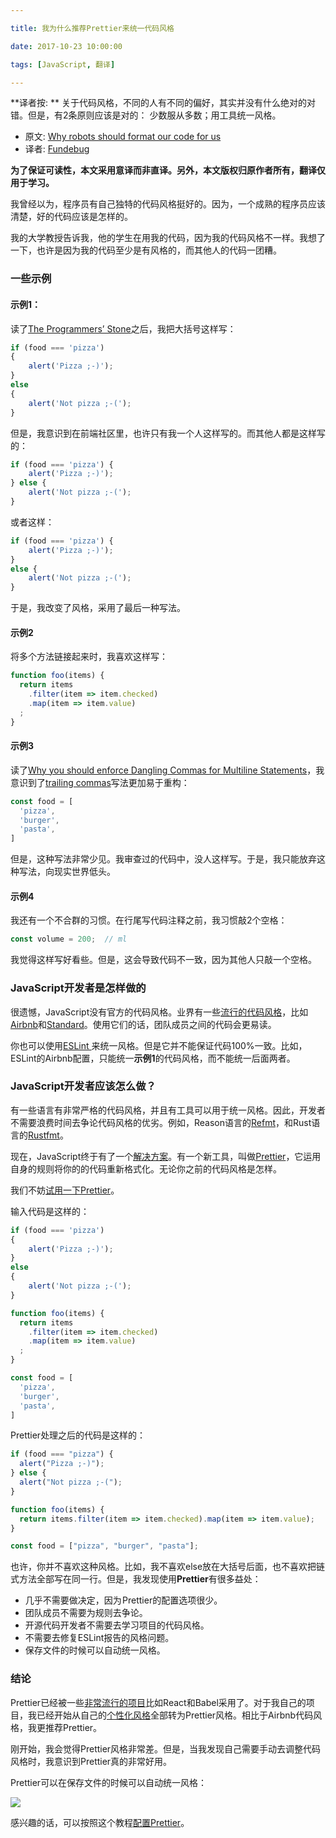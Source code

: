 ```yaml
---

title: 我为什么推荐Prettier来统一代码风格

date: 2017-10-23 10:00:00

tags: [JavaScript, 翻译]

---
```


**译者按: ** 关于代码风格，不同的人有不同的偏好，其实并没有什么绝对的对错。但是，有2条原则应该是对的： 少数服从多数；用工具统一风格。

<!-- more -->


- 原文: [Why robots should format our code for us](https://medium.freecodecamp.org/why-robots-should-format-our-code-159fd06d17f7)
- 译者: [Fundebug](https://fundebug.com/)

**为了保证可读性，本文采用意译而非直译。另外，本文版权归原作者所有，翻译仅用于学习。**


我曾经以为，程序员有自己独特的代码风格挺好的。因为，一个成熟的程序员应该清楚，好的代码应该是怎样的。

我的大学教授告诉我，他的学生在用我的代码，因为我的代码风格不一样。我想了一下，也许是因为我的代码至少是有风格的，而其他人的代码一团糟。

### 一些示例

#### 示例1：

读了[The Programmers’ Stone](https://www.datapacrat.com/Opinion/Reciprocality/r0/index.html)之后，我把大括号这样写：

```javascript
if (food === 'pizza')
{
    alert('Pizza ;-)');  
}
else
{  
    alert('Not pizza ;-(');
}
```

但是，我意识到在前端社区里，也许只有我一个人这样写的。而其他人都是这样写的：

```javascript
if (food === 'pizza') {
    alert('Pizza ;-)');  
} else {
    alert('Not pizza ;-(');
}
```

或者这样：

```javascript
if (food === 'pizza') {
    alert('Pizza ;-)');  
}
else {  
    alert('Not pizza ;-(');
}
```

于是，我改变了风格，采用了最后一种写法。

#### 示例2

将多个方法链接起来时，我喜欢这样写：

```javascript
function foo(items) {
  return items
    .filter(item => item.checked)
    .map(item => item.value)
  ;
}
```

#### 示例3

读了[Why you should enforce Dangling Commas for Multiline Statements](https://medium.com/@nikgraf/why-you-should-enforce-dangling-commas-for-multiline-statements-d034c98e36f8)，我意识到了[trailing commas](https://medium.com/@nikgraf/why-you-should-enforce-dangling-commas-for-multiline-statements-d034c98e36f8)写法更加易于重构：

```javascript
const food = [
  'pizza',
  'burger',
  'pasta',
]
```

但是，这种写法非常少见。我审查过的代码中，没人这样写。于是，我只能放弃这种写法，向现实世界低头。

#### 示例4

我还有一个不合群的习惯。在行尾写代码注释之前，我习惯敲2个空格：

```javascript
const volume = 200;  // ml
```

我觉得这样写好看些。但是，这会导致代码不一致，因为其他人只敲一个空格。

### JavaScript开发者是怎样做的

很遗憾，JavaScript没有官方的代码风格。业界有一些[流行的代码风格](http://blog.sapegin.me/all/javascript-code-styles)，比如[Airbnb](http://airbnb.io/javascript/)和[Standard](https://standardjs.com/)。使用它们的话，团队成员之间的代码会更易读。

你也可以使用[ESLint ](https://eslint.org/)来统一风格。但是它并不能保证代码100%一致。比如，ESLint的Airbnb配置，只能统一**示例1**的代码风格，而不能统一后面两者。

### JavaScript开发者应该怎么做？

有一些语言有非常严格的代码风格，并且有工具可以用于统一风格。因此，开发者不需要浪费时间去争论代码风格的优劣。例如，Reason语言的[Refmt](https://reasonml.github.io/guide/what-and-why)，和Rust语言的[Rustfmt](https://github.com/rust-lang-nursery/rustfmt)。

现在，JavaScript终于有了一个[解决方案](http://jlongster.com/A-Prettier-Formatter)。有一个新工具，叫做[Prettier](https://github.com/prettier/prettier)，它运用自身的规则将你的的代码重新格式化。无论你之前的代码风格是怎样。

我们不妨[试用一下Prettier](https://prettier.io/playground)。

输入代码是这样的：

```javascript
if (food === 'pizza')
{
    alert('Pizza ;-)');  
}
else
{  
    alert('Not pizza ;-(');
}

function foo(items) {
  return items
    .filter(item => item.checked)
    .map(item => item.value)
  ;
}

const food = [
  'pizza',
  'burger',
  'pasta',
]
```

Prettier处理之后的代码是这样的：

```javascript
if (food === "pizza") {
  alert("Pizza ;-)");
} else {
  alert("Not pizza ;-(");
}

function foo(items) {
  return items.filter(item => item.checked).map(item => item.value);
}

const food = ["pizza", "burger", "pasta"];

```

也许，你并不喜欢这种风格。比如，我不喜欢else放在大括号后面，也不喜欢把链式方法全部写在同一行。但是，我发现使用**Prettier**有很多益处：

- 几乎不需要做决定，因为 Prettier的配置选项很少。
- 团队成员不需要为规则去争论。
- 开源代码开发者不需要去学习项目的代码风格。
- 不需要去修复ESLint报告的风格问题。
- 保存文件的时候可以自动统一风格。

### 结论

Prettier已经被一些[非常流行的项目](https://github.com/prettier/prettier/issues/1351)比如React和Babel采用了。对于我自己的项目，我已经开始从自己的[个性化风格](https://github.com/tamiadev/eslint-config-tamia)全部转为Prettier风格。相比于Airbnb代码风格，我更推荐Prettier。

刚开始，我会觉得Prettier风格非常差。但是，当我发现自己需要手动去调整代码风格时，我意识到Prettier真的非常好用。

Prettier可以在保存文件的时候可以自动统一风格：

![](https://cdn-images-1.medium.com/max/1600/0*spj1CsmHiP8l4C5h.gif)

感兴趣的话，可以按照这个教程[配置Prettier](https://survivejs.com/maintenance/code-quality/code-formatting/)。
